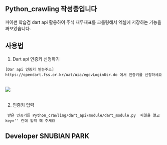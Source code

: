 ## Python_crawling 작성중입니다
파이썬 학습겸 dart api 활용하여 주식 재무재표를 크롤링해서 엑셀에 저장하는 기능을 짜보았습니다.

사용법
---------------------

1. Dart api 인증키 신청하기 

```
[Dar api 인증키 받는주소] https://opendart.fss.or.kr/uat/uia/egovLoginUsr.do 에서 인증키를 신청하세요
```

<br>
<div>
<img src='https://user-images.githubusercontent.com/42140057/98386441-847d0800-2093-11eb-8d86-8c9571cb1886.png'>
</div>
<br>

2. 인증키 입력
```
 받은 인증키를 Python_crawling/dart_api/module/dart_module.py  파일을 열고 key='' 란에 입력 해 주세요
```

Developer SNUBIAN PARK
---------------------
